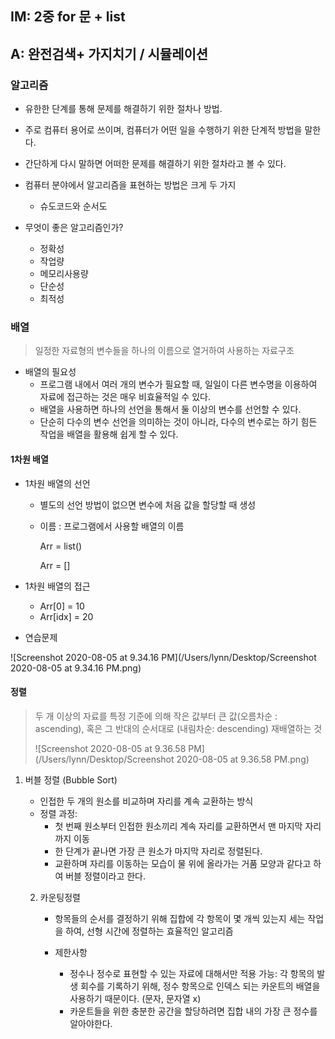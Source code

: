 ## IM: 2중 for 문 + list

## A: 완전검색+ 가지치기    /   시뮬레이션

### 알고리즘

- 유한한 단계를 통해 문제를 해결하기 위한 절차나 방법. 

- 주로 컴퓨터 용어로 쓰이며, 컴퓨터가 어떤 일을 수행하기 위한 단계적 방법을 말한다. 

- 간단하게 다시 말하면 어떠한 문제를 해결하기 위한 절차라고 볼 수 있다. 

  

- 컴퓨터 분야에서 알고리즘을 표현하는 방법은 크게 두 가지 

  - 슈도코드와 순서도 

  

- 무엇이 좋은 알고리즘인가? 

  - 정확성
  - 작업량
  - 메모리사용량
  - 단순성
  - 최적성

### 배열

> 일정한 자료형의 변수들을 하나의 이름으로 열거하여 사용하는 자료구조

- 배열의 필요성 
  - 프로그램 내에서 여러 개의 변수가 필요할 때, 일일이 다른 변수명을 이용하여 자료에 접근하는 것은 매우 비효율적일 수 있다. 
  - 배열을 사용하면 하나의 선언을 통해서 둘 이상의 변수를 선언할 수 있다. 
  - 단순히 다수의 변수 선언을 의미하는 것이 아니라, 다수의 변수로는 하기 힘든 작업을 배열을 활용해 쉽게 할 수 있다. 



#### 1차원 배열

- 1차원 배열의 선언 

  - 별도의 선언 방법이 없으면 변수에 처음 값을 할당할 때 생성 

  - 이름 : 프로그램에서 사용할 배열의 이름 

    Arr = list() 

    Arr = [] 

- 1차원 배열의 접근 

  - Arr[0] = 10
  - Arr[idx] = 20

- 연습문제 

![Screenshot 2020-08-05 at 9.34.16 PM](/Users/lynn/Desktop/Screenshot 2020-08-05 at 9.34.16 PM.png)



#### 정렬 

> 두 개 이상의 자료를 특정 기준에 의해 작은 값부터 큰 값(오름차순 : ascending), 혹은 그 반대의 순서대로 (내림차순: descending) 재배열하는 것
>
> 
>
> ![Screenshot 2020-08-05 at 9.36.58 PM](/Users/lynn/Desktop/Screenshot 2020-08-05 at 9.36.58 PM.png)

1. 버블 정렬 (Bubble Sort)

   - 인접한 두 개의 원소를 비교하며 자리를 계속 교환하는 방식 
   - 정렬 과정: 
     - 첫 번째 원소부터 인접한 원소끼리 계속 자리를 교환하면서 맨 마지막 자리까지 이동 
     - 한 단계가 끝나면 가장 큰 원소가 마지막 자리로 정렬된다.
     - 교환하며 자리를 이동하는 모습이 물 위에 올라가는 거품 모양과 같다고 하여 버블 정렬이라고 한다. 

   

   2. 카운팅정렬 

      - 항목들의 순서를 결정하기 위해 집합에 각 항목이 몇 개씩 있는지 세는 작업을 하여, 선형 시간에 정렬하는 효율적인 알고리즘

      - 제한사항 

        - 정수나 정수로 표현할 수 있는 자료에 대해서만 적용 가능: 각 항목의 발생 회수를 기록하기 위해, 정수 항목으로 인덱스 되는 카운트의 배열을 사용하기 때문이다. (문자, 문자열 x)
        - 카운트들을 위한 충분한 공간을 할당하려면 집합 내의 가장 큰 정수를 알아야한다. 

        

   